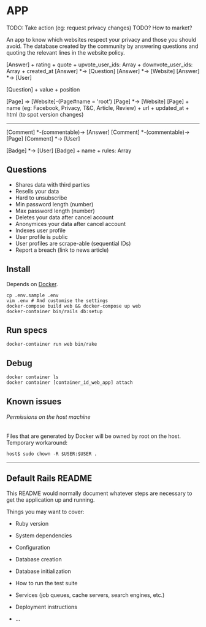 # APP

TODO: Take action (eg: request privacy changes)
TODO? How to market?

An app to know which websites respect your privacy and those you should avoid. The database created by the community by answering questions and quoting the relevant lines in the website policy.

[Answer]
    + rating
    + quote
    + upvote_user_ids: Array
    + downvote_user_ids: Array
    + created_at
[Answer] *-> [Question]
[Answer] *-> [Website]
[Answer] *-> [User]

[Question]
    + value
    + position

[Page] => [Website]-(Page#name = 'root')
[Page] *-> [Website]
[Page]
    + name (eg: Facebook, Privacy, T&C, Article, Review)
    + url
    + updated_at
    + html (to spot version changes)

---

[Comment] *-(commentable)-> [Answer]
[Comment] *-(commentable)-> [Page]
[Comment] *-> [User]

[Badge] *-> [User]
[Badge]
    + name
    + rules: Array

    
## Questions

* Shares data with third parties
* Resells your data
* Hard to unsubscribe
* Min password length (number)
* Max password length (number)
* Deletes your data after cancel account
* Anonymices your data after cancel account
* Indexes user profile
* User profile is public
* User profiles are scrape-able (sequential IDs)
* Report a breach (link to news article)

## Install

Depends on [Docker](https://www.docker.com/).

    cp .env.sample .env
    vim .env # And customise the settings
    docker-compose build web && docker-compose up web
    docker-container bin/rails db:setup

## Run specs

    docker-container run web bin/rake

## Debug

    docker container ls
    docker container [container_id_web_app] attach

## Known issues

###### Permissions on the host machine

Files that are generated by Docker will be owned by root on the host.
Temporary workaround:

    host$ sudo chown -R $USER:$USER .

---

## Default Rails README

This README would normally document whatever steps are necessary to get the
application up and running.

Things you may want to cover:

* Ruby version

* System dependencies

* Configuration

* Database creation

* Database initialization

* How to run the test suite

* Services (job queues, cache servers, search engines, etc.)

* Deployment instructions

* ...
